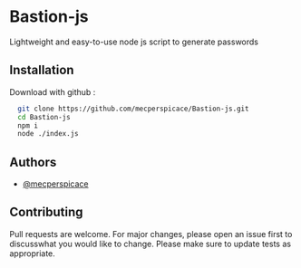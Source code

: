   
# Bastion-js

Lightweight and easy-to-use node js script to generate passwords


## Installation

Download with github :

```bash
  git clone https://github.com/mecperspicace/Bastion-js.git
  cd Bastion-js
  npm i
  node ./index.js
```
    

## Authors

- [@mecperspicace](https://www.github.com/mecperspicace)


## Contributing

Pull requests are welcome. For major changes, please open an issue first to discusswhat you would like to change. Please make sure to update tests as appropriate.
